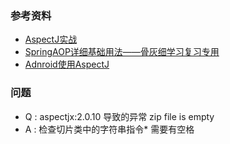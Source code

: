 

### 参考资料
- [AspectJ实战](https://blog.csdn.net/woshimalingyi/article/details/51476559)
- [SpringAOP详细基础用法——骨灰细学习复习专用](https://blog.csdn.net/qq_58805860/article/details/124414174)
- [Adnroid使用AspectJ](https://juejin.cn/post/7024344347504017444)


### 问题

- Q : aspectjx:2.0.10 导致的异常 zip file is empty
- A : 检查切片类中的字符串指令* 需要有空格
